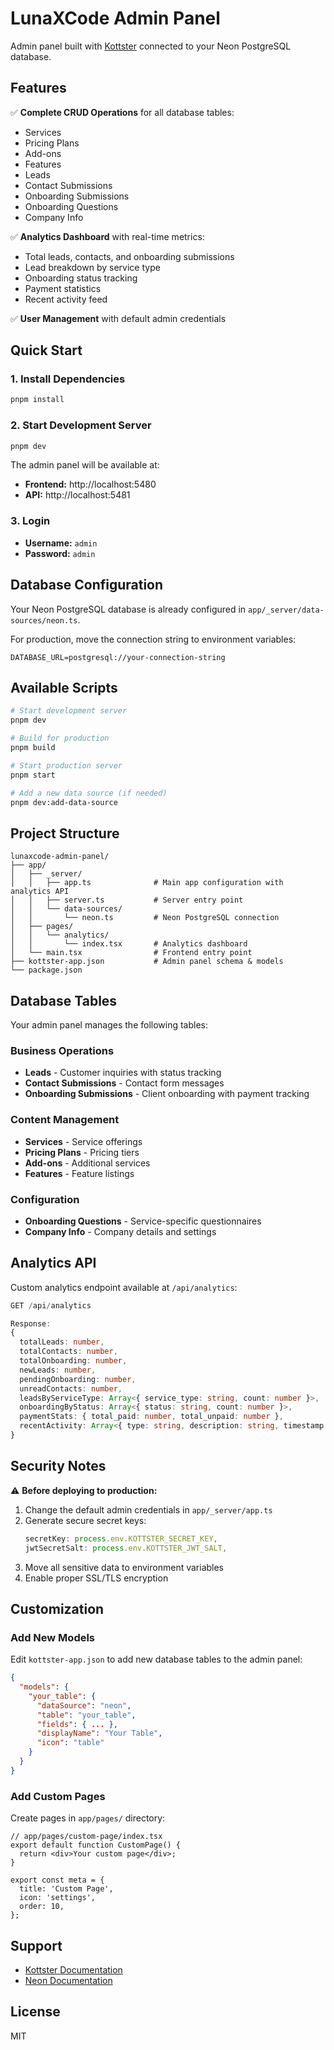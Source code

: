 # LunaXCode Admin Panel

Admin panel built with [Kottster](https://kottster.app) connected to your Neon PostgreSQL database.

## Features

✅ **Complete CRUD Operations** for all database tables:
- Services
- Pricing Plans
- Add-ons
- Features
- Leads
- Contact Submissions
- Onboarding Submissions
- Onboarding Questions
- Company Info

✅ **Analytics Dashboard** with real-time metrics:
- Total leads, contacts, and onboarding submissions
- Lead breakdown by service type
- Onboarding status tracking
- Payment statistics
- Recent activity feed

✅ **User Management** with default admin credentials

## Quick Start

### 1. Install Dependencies
```bash
pnpm install
```

### 2. Start Development Server
```bash
pnpm dev
```

The admin panel will be available at:
- **Frontend:** http://localhost:5480
- **API:** http://localhost:5481

### 3. Login
- **Username:** `admin`
- **Password:** `admin`

## Database Configuration

Your Neon PostgreSQL database is already configured in `app/_server/data-sources/neon.ts`.

For production, move the connection string to environment variables:

```env
DATABASE_URL=postgresql://your-connection-string
```

## Available Scripts

```bash
# Start development server
pnpm dev

# Build for production
pnpm build

# Start production server
pnpm start

# Add a new data source (if needed)
pnpm dev:add-data-source
```

## Project Structure

```
lunaxcode-admin-panel/
├── app/
│   ├── _server/
│   │   ├── app.ts              # Main app configuration with analytics API
│   │   ├── server.ts           # Server entry point
│   │   └── data-sources/
│   │       └── neon.ts         # Neon PostgreSQL connection
│   ├── pages/
│   │   └── analytics/
│   │       └── index.tsx       # Analytics dashboard
│   └── main.tsx                # Frontend entry point
├── kottster-app.json           # Admin panel schema & models
└── package.json
```

## Database Tables

Your admin panel manages the following tables:

### Business Operations
- **Leads** - Customer inquiries with status tracking
- **Contact Submissions** - Contact form messages
- **Onboarding Submissions** - Client onboarding with payment tracking

### Content Management
- **Services** - Service offerings
- **Pricing Plans** - Pricing tiers
- **Add-ons** - Additional services
- **Features** - Feature listings

### Configuration
- **Onboarding Questions** - Service-specific questionnaires
- **Company Info** - Company details and settings

## Analytics API

Custom analytics endpoint available at `/api/analytics`:

```typescript
GET /api/analytics

Response:
{
  totalLeads: number,
  totalContacts: number,
  totalOnboarding: number,
  newLeads: number,
  pendingOnboarding: number,
  unreadContacts: number,
  leadsByServiceType: Array<{ service_type: string, count: number }>,
  onboardingByStatus: Array<{ status: string, count: number }>,
  paymentStats: { total_paid: number, total_unpaid: number },
  recentActivity: Array<{ type: string, description: string, timestamp: string }>
}
```

## Security Notes

⚠️ **Before deploying to production:**

1. Change the default admin credentials in `app/_server/app.ts`
2. Generate secure secret keys:
   ```typescript
   secretKey: process.env.KOTTSTER_SECRET_KEY,
   jwtSecretSalt: process.env.KOTTSTER_JWT_SALT,
   ```
3. Move all sensitive data to environment variables
4. Enable proper SSL/TLS encryption

## Customization

### Add New Models

Edit `kottster-app.json` to add new database tables to the admin panel:

```json
{
  "models": {
    "your_table": {
      "dataSource": "neon",
      "table": "your_table",
      "fields": { ... },
      "displayName": "Your Table",
      "icon": "table"
    }
  }
}
```

### Add Custom Pages

Create pages in `app/pages/` directory:

```tsx
// app/pages/custom-page/index.tsx
export default function CustomPage() {
  return <div>Your custom page</div>;
}

export const meta = {
  title: 'Custom Page',
  icon: 'settings',
  order: 10,
};
```

## Support

- [Kottster Documentation](https://kottster.app/docs)
- [Neon Documentation](https://neon.tech/docs)

## License

MIT
